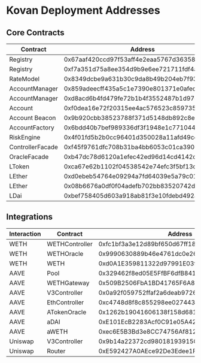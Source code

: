 # Kovan Deployment Addresses

## Core Contracts

| Contract         | Address                                    | Type           |
|------------------|--------------------------------------------|----------------|
| Registry         | 0x67aaf420ccd97f53aff4e2eaa5767d363584556a | Implementation |
| Registry         | 0xf7a351d75a8ee354d9b9e6ee721711fdf4ae69e1 | Core/Proxy     |
| RateModel        | 0x8349dcbe9a631b30c9da8b49b204eb7f93ec46e5 | Core           |
| AccountManager   | 0x859adeecff435a5c1e7390e801371e0afec69507 | Implementation |
| AccountManager   | 0xd8acd6b4fd479fe72b1b4f3552487b1d97d0157e | Core/Proxy     |
| Account          | 0xf0dea16e72f20315ee4ac576523c859735e66de5 | Implementation |
| Account Beacon   | 0x9b920cbb38523788f371d5148db892c8e7b0a073 | Beacon         |
| AccountFactory   | 0x6bdd40b7bef989336df3f1948e1c771044dac4a7 | Core           |
| RiskEngine       | 0x4f01fd5b2b0cc96401d350028a11afd49ce43d68 | Core           |
| ControllerFacade | 0xf45f9761dfc708b31ba4bb6053c01ca3908cad0b | Controller     |
| OracleFacade     | 0xb47dc78d6120a1efec42ed96d14cd4142cffde2c | Oracle         |
| LToken           | 0xca67e62b1102f04538542e74efc3f5bf13ddf808 | Implementation |
| LEther           | 0xd0ebeb54764e09294a7fd64039e5a79c012b2d7a | Implementation |
| LEther           | 0x08b6676a0df0f04adefb702bb83520742d9e82a6 | Proxy/LEther   |
| LDai             | 0xbef758405d603a918ab81f3e10fdebd492a32d59 | Proxy/LToken   |

## Integrations

| Interaction | Contract       | Address                                    | Type        |
|-------------|----------------|--------------------------------------------|-------------|
| WETH        | WETHController | 0xfc1bf3a3e12d89bf650d67ff1818320aa0f077bd | Controller  |
| WETH        | WETHOracle     | 0x9990630889b46e4761dc0e260e95c266dcc7a06e | Oracle      |
| WETH        | WETH           | 0xd0A1E359811322d97991E03f863a0C30C2cF029C | ERC-20      |
| AAVE        | Pool           | 0x329462f8ed05E5FfBF6dfB84106e76B69e6B1F94 | LendingPool |
| AAVE        | WETHGateway    | 0x509B2506FbA1BD41765F6A82C7B0Dd4229191768 | WETHGateway |
| AAVE        | V3Controller   | 0x0a92f059752ffaf2a6deab9726d5fb4525ba87ba | Controller  |
| AAVE        | EthController  | 0xc4748d8f8c855298ee027443282071ad2185d41c | Controller  |
| AAVE        | ATokenOracle   | 0x1262b19041606138f158d68147185c2391f3fb72 | Oracle      |
| AAVE        | aDAI           | 0xE101EcB2283Acf0C91e05A428DDD8833Ac66B572 | aToken      |
| AAVE        | aWETH          | 0xec6E5B3Bd3e8CC74756Af812994361d8D1EF30F8 | aToken      |
| Uniswap     | V3Controller   | 0x9b14a22372cd9801819391502a840773fc752df7 | Controller  |
| Uniswap     | Router         | 0xE592427A0AEce92De3Edee1F18E0157C05861564 | V3Router    |
